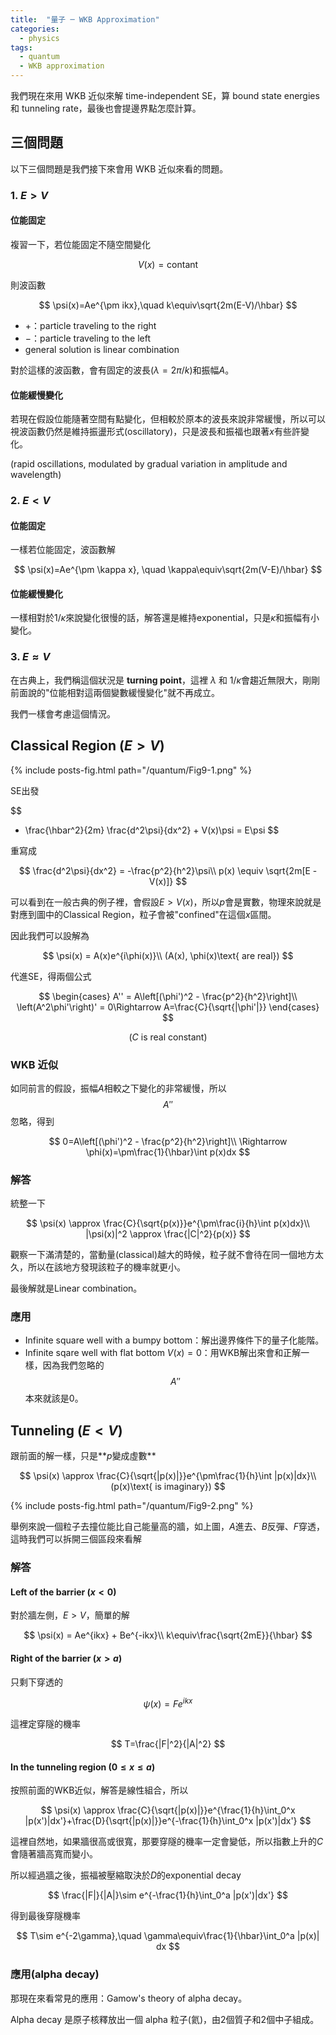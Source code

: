 ```yaml
---
title:  "量子 ─ WKB Approximation"
categories:
  - physics
tags:
  - quantum
  - WKB approximation
---
```


我們現在來用 WKB 近似來解 time-independent SE，算 bound state energies 和 tunneling rate，最後也會提邊界點怎麼計算。


## 三個問題

以下三個問題是我們接下來會用 WKB 近似來看的問題。

### 1. $E > V$


#### 位能固定

複習一下，若位能固定不隨空間變化

$$
V(x) = \text{contant}
$$

則波函數

$$
\psi(x)=Ae^{\pm ikx},\quad k\equiv\sqrt{2m(E-V)/\hbar}
$$

- $+$：particle traveling to the right
- $-$：particle traveling to the left
- general solution is linear combination

對於這樣的波函數，會有固定的波長$(\lambda=2\pi/k)$和振幅$A$。

#### 位能緩慢變化

若現在假設位能隨著空間有點變化，但相較於原本的波長來說非常緩慢，所以可以視波函數仍然是維持振盪形式(oscillatory)，只是波長和振福也跟著$x$有些許變化。

(rapid oscillations, modulated by gradual variation in amplitude and wavelength)


### 2. $E < V$

#### 位能固定

一樣若位能固定，波函數解

$$
\psi(x)=Ae^{\pm \kappa x}, \quad \kappa\equiv\sqrt{2m(V-E)/\hbar}
$$

#### 位能緩慢變化

一樣相對於$1/\kappa$來說變化很慢的話，解答還是維持exponential，只是$\kappa$和振幅有小變化。

### 3. $E \approx V$

在古典上，我們稱這個狀況是 **turning point**，這裡 $\lambda$ 和 $1/\kappa$會趨近無限大，剛剛前面說的"位能相對這兩個變數緩慢變化"就不再成立。


我們一樣會考慮這個情況。



## Classical Region $(E>V)$

{% include posts-fig.html path="/quantum/Fig9-1.png" %}

SE出發

$$
- \frac{\hbar^2}{2m} \frac{d^2\psi}{dx^2} + V(x)\psi = E\psi
$$

重寫成

$$
\frac{d^2\psi}{dx^2} = -\frac{p^2}{h^2}\psi\\
p(x) \equiv \sqrt{2m[E - V(x)]}
$$

可以看到在一般古典的例子裡，會假設$E>V(x)$，所以$p$會是實數，物理來說就是對應到圖中的Classical Region，粒子會被"confined"在這個$x$區間。



因此我們可以設解為

$$
\psi(x) = A(x)e^{i\phi(x)}\\
(A(x), \phi(x)\text{ are real})
$$

代進SE，得兩個公式

$$
\begin{cases}
A'' = A\left[(\phi')^2 - \frac{p^2}{h^2}\right]\\
\left(A^2\phi'\right)' = 0\Rightarrow A=\frac{C}{\sqrt{|\phi'|}}
\end{cases}
$$

$$
(C\text{ is real constant})
$$

### WKB 近似

如同前言的假設，振幅$A$相較之下變化的非常緩慢，所以$$A''$$忽略，得到

$$
0=A\left[(\phi')^2 - \frac{p^2}{h^2}\right]\\
\Rightarrow \phi(x)=\pm\frac{1}{\hbar}\int p(x)dx
$$

### 解答


統整一下

$$
\psi(x) \approx \frac{C}{\sqrt{p(x)}}e^{\pm\frac{i}{h}\int p(x)dx}\\
|\psi(x)|^2 \approx \frac{|C|^2}{p(x)}
$$

觀察一下滿清楚的，當動量(classical)越大的時候，粒子就不會待在同一個地方太久，所以在該地方發現該粒子的機率就更小。


最後解就是Linear combination。


### 應用

- Infinite square well with a bumpy bottom：解出邊界條件下的量子化能階。
- Infinite sqare well with flat bottom $V(x)=0$：用WKB解出來會和正解一樣，因為我們忽略的$$A''$$本來就該是0。


## Tunneling $(E<V)$


跟前面的解一樣，只是**$p$變成虛數**

$$
\psi(x) \approx \frac{C}{\sqrt{|p(x)|}}e^{\pm\frac{1}{h}\int |p(x)|dx}\\
(p(x)\text{ is imaginary})
$$

{% include posts-fig.html path="/quantum/Fig9-2.png" %}


舉例來說一個粒子去撞位能比自己能量高的牆，如上圖，$A$進去、$B$反彈、$F$穿透，這時我們可以拆開三個區段來看解

### 解答

#### Left of the barrier $(x<0)$

對於牆左側，$E>V$，簡單的解

$$
\psi(x) = Ae^{ikx} + Be^{-ikx}\\
k\equiv\frac{\sqrt{2mE}}{\hbar}
$$


#### Right of the barrier $(x>a)$

只剩下穿透的

$$
\psi(x) = Fe^{ikx}
$$

這裡定穿隧的機率

$$
T=\frac{|F|^2}{|A|^2}
$$

#### In the tunneling region $(0\leq x\leq a)$

按照前面的WKB近似，解答是線性組合，所以


$$
\psi(x) \approx \frac{C}{\sqrt{|p(x)|}}e^{\frac{1}{h}\int_0^x |p(x')|dx'}+\frac{D}{\sqrt{|p(x)|}}e^{-\frac{1}{h}\int_0^x |p(x')|dx'}
$$

這裡自然地，如果牆很高或很寬，那要穿隧的機率一定會變低，所以指數上升的$C$會隨著牆高寬而變小。


所以經過牆之後，振福被壓縮取決於$D$的exponential decay

$$
\frac{|F|}{|A|}\sim e^{-\frac{1}{h}\int_0^a |p(x')|dx'}
$$


得到最後穿隧機率

$$
T\sim e^{-2\gamma},\quad \gamma\equiv\frac{1}{\hbar}\int_0^a |p(x)| dx
$$

### 應用(alpha decay)


那現在來看常見的應用：Gamow's theory of alpha decay。


Alpha decay 是原子核釋放出一個 alpha 粒子(氦)，由2個質子和2個中子組成。







